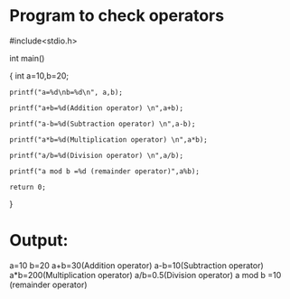 # Program to check operators

#include<stdio.h>

int main()

{   int a=10,b=20;

    printf("a=%d\nb=%d\n", a,b);
    
    printf("a+b=%d(Addition operator) \n",a+b);
    
    printf("a-b=%d(Subtraction operator) \n",a-b);
    
    printf("a*b=%d(Multiplication operator) \n",a*b);
    
    printf("a/b=%d(Division operator) \n",a/b);
    
    printf("a mod b =%d (remainder operator)",a%b);
    
    return 0;
    
}
# Output:
a=10
b=20
a+b=30(Addition operator)
a-b=10(Subtraction operator)
a*b=200(Multiplication operator)
a/b=0.5(Division operator)
a mod b =10 (remainder operator)
